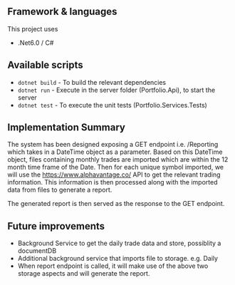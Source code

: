 ## Framework & languages
This project uses
* .Net6.0 / C#

## Available scripts
- `dotnet build` - To build the relevant dependencies
- `dotnet run` - Execute in the server folder (Portfolio.Api), to start the server 
- `dotnet test` - To execute the unit tests (Portfolio.Services.Tests)

## Implementation Summary
The system has been designed exposing a GET endpoint i.e. /Reporting which takes in a DateTime object as a parameter.
Based on this DateTime object, files containing monthly trades are imported which are within the 12 month time frame of the Date.
Then for each unique symbol imported, we will use the https://www.alphavantage.co/ API to get the relevant trading information. This information is then processed along with the imported data from files to generate a report.

The generated report is then served as the response to the GET endpoint.

## Future improvements
- Background Service to get the daily trade data and store, possiblity a documentDB
- Additional background service that imports file to storage. e.g. Daily
- When report endpoint is called, it will make use of the above two storage aspects and will generate the report.
